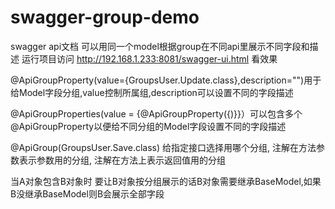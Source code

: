 # swagger-group-demo
swagger api文档 可以用同一个model根据group在不同api里展示不同字段和描述
运行项目访问 http://192.168.1.233:8081/swagger-ui.html 看效果

@ApiGroupProperty(value={GroupsUser.Update.class},description="")用于给Model字段分组,value控制所属组,description可以设置不同的字段描述

@ApiGroupProperties(value = {@ApiGroupProperty({)}}）可以包含多个@ApiGroupProperty以便给不同分组的Model字段设置不同的字段描述

@ApiGroup(GroupsUser.Save.class) 给指定接口选择用哪个分组, 注解在方法参数表示参数用的分组, 注解在方法上表示返回值用的分组

当A对象包含B对象时 要让B对象按分组展示的话B对象需要继承BaseModel,如果B没继承BaseModel则B会展示全部字段
